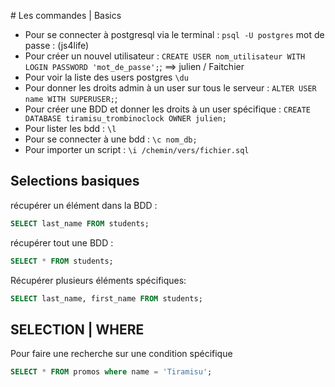 # Les commandes | Basics

- Pour se connecter à postgresql via le terminal : `psql -U postgres` mot de passe : (js4life)
- Pour créer un nouvel utilisateur : `CREATE USER nom_utilisateur WITH LOGIN PASSWORD 'mot_de_passe';`; ==> julien / Faitchier
- Pour voir la liste des users postgres `\du`
- Pour donner les droits admin à un user sur tous le serveur : `ALTER USER name WITH SUPERUSER;`;
- Pour créer une BDD et donner les droits à un user spécifique :  `CREATE DATABASE tiramisu_trombinoclock OWNER julien;`
- Pour lister les bdd : `\l`
- Pour se connecter à une bdd : `\c nom_db;`
- Pour importer un script : `\i /chemin/vers/fichier.sql`

## Selections basiques

récupérer un élément dans la BDD : 
```SQL
SELECT last_name FROM students;
```

récupérer tout une BDD : 
```SQL
SELECT * FROM students;
```

Récupérer plusieurs éléments spécifiques:
```sql
SELECT last_name, first_name FROM students;
```
## SELECTION | WHERE

Pour faire une recherche sur une condition spécifique 
```sql
SELECT * FROM promos where name = 'Tiramisu';
```
